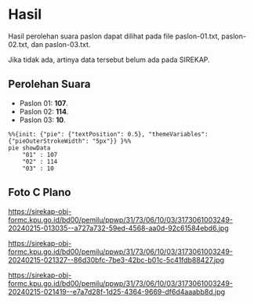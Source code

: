 # Hasil

Hasil perolehan suara paslon dapat dilihat pada file paslon-01.txt, paslon-02.txt, dan paslon-03.txt.

Jika tidak ada, artinya data tersebut belum ada pada SIREKAP.

## Perolehan Suara

 * Paslon 01: **107**.
 * Paslon 02: **114**.
 * Paslon 03: **10**.

```mermaid
%%{init: {"pie": {"textPosition": 0.5}, "themeVariables": {"pieOuterStrokeWidth": "5px"}} }%%
pie showData
    "01" : 107
    "02" : 114
    "03" : 10
```
## Foto C Plano

https://sirekap-obj-formc.kpu.go.id/bd00/pemilu/ppwp/31/73/06/10/03/3173061003249-20240215-013035--a727a732-59ed-4568-aa0d-92c61584ebd6.jpg

https://sirekap-obj-formc.kpu.go.id/bd00/pemilu/ppwp/31/73/06/10/03/3173061003249-20240215-021327--86d30bfc-7be3-42bc-b01c-5c41fdb88427.jpg

https://sirekap-obj-formc.kpu.go.id/bd00/pemilu/ppwp/31/73/06/10/03/3173061003249-20240215-021419--e7a7d28f-1d25-4364-9669-df6d4aaabb8d.jpg
